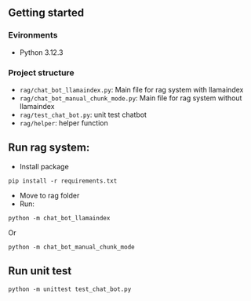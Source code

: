 ## Getting started

### Evironments

- Python 3.12.3

### Project structure

- `rag/chat_bot_llamaindex.py`: Main file for rag system with llamaindex
- `rag/chat_bot_manual_chunk_mode.py`: Main file for rag system without llamaindex
- `rag/test_chat_bot.py`: unit test chatbot
- `rag/helper`: helper function

## Run rag system:

- Install package

```
pip install -r requirements.txt
```

- Move to rag folder
- Run:

```
python -m chat_bot_llamaindex
```

Or

```
python -m chat_bot_manual_chunk_mode
```

## Run unit test

```
python -m unittest test_chat_bot.py
```
